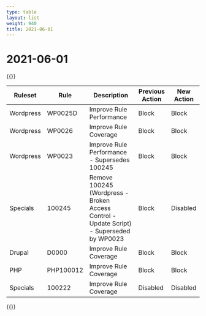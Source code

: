 ```yaml
---
type: table
layout: list
weight: 940
title: 2021-06-01
---
```


# 2021-06-01

{{<table-wrap>}}<table style="width: 100%">

<thead>
  <tr>
    <th>Ruleset</th>
    <th>Rule</th>
    <th>Description</th>
    <th>Previous Action</th>
    <th>New Action</th>
  </tr>
</thead>
<tbody>
  <tr>
    <td>Wordpress</td>
    <td>WP0025D</td>
    <td>Improve Rule Performance</td>
    <td>Block</td>
    <td>Block</td>
  </tr>
  <tr>
    <td>Wordpress</td>
    <td>WP0026</td>
    <td>Improve Rule Coverage</td>
    <td>Block</td>
    <td>Block</td>
  </tr>
  <tr>
    <td>Wordpress</td>
    <td>WP0023</td>
    <td>Improve Rule Performance - Supersedes 100245</td>
    <td>Block</td>
    <td>Block</td>
  </tr>
  <tr>
    <td>Specials</td>
    <td>100245</td>
    <td>
      Remove 100245 (Wordpress - Broken Access Control - Update Script) - Superseded by WP0023
    </td>
    <td>Block</td>
    <td>Disabled</td>
  </tr>
  <tr>
    <td>Drupal</td>
    <td>D0000</td>
    <td>Improve Rule Coverage</td>
    <td>Block</td>
    <td>Block</td>
  </tr>
  <tr>
    <td>PHP</td>
    <td>PHP100012</td>
    <td>Improve Rule Coverage</td>
    <td>Block</td>
    <td>Block</td>
  </tr>
  <tr>
    <td>Specials</td>
    <td>100222</td>
    <td>Improve Rule Coverage</td>
    <td>Disabled</td>
    <td>Disabled</td>
  </tr>
</tbody>

</table>{{</table-wrap>}}
